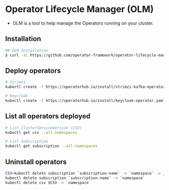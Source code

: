 # Operator Lifecycle Manager (OLM)

- OLM is a tool to help manage the Operators running on your cluster.

## Installation

```sh
## OLM Installation
$ curl -sL https://github.com/operator-framework/operator-lifecycle-manager/releases/download/0.16.1/install.sh | bash -s 0.16.1
```

## Deploy operators

```sh
# Strimzi
kubectl create -f https://operatorhub.io/install/strimzi-kafka-operator.yaml

# Keycloak
kubectl create -f https://operatorhub.io/install/keycloak-operator.yaml
```

## List all operators deployed

```sh
# List ClusterServiceVersion (CSV)
kubectl get csv --all-namespaces

# List Subscription
kubectl get subscription --all-namespaces
```

## Uninstall operators

```sh
CSV=kubectl delete subscription `subscription-name` -n `namespace` -o json | jq '.status.installedCSV'
kubectl delete subscription `subscription-name` -n `namespace`
kubectl delete csv $CSV -n `namespace`
```

